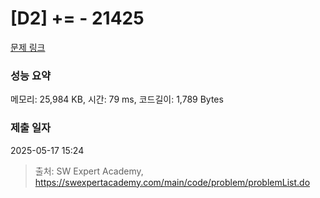 # [D2] += - 21425 

[문제 링크](https://swexpertacademy.com/main/code/problem/problemDetail.do?contestProbId=AZD8K_UayDoDFAVs) 

### 성능 요약

메모리: 25,984 KB, 시간: 79 ms, 코드길이: 1,789 Bytes

### 제출 일자

2025-05-17 15:24



> 출처: SW Expert Academy, https://swexpertacademy.com/main/code/problem/problemList.do